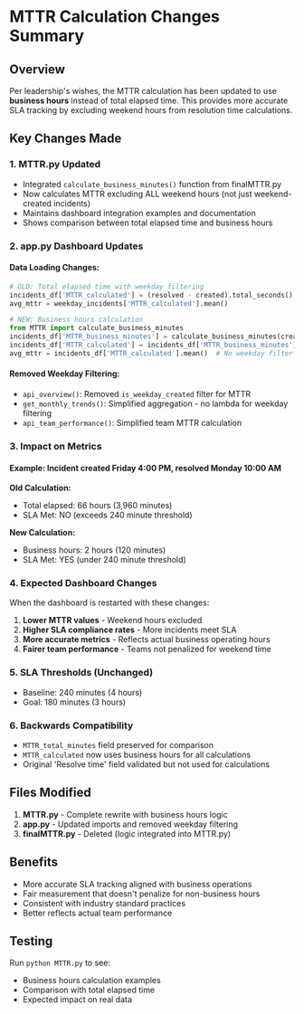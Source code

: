 # MTTR Calculation Changes Summary

## Overview
Per leadership's wishes, the MTTR calculation has been updated to use **business hours** instead of total elapsed time. This provides more accurate SLA tracking by excluding weekend hours from resolution time calculations.

## Key Changes Made

### 1. **MTTR.py Updated**
- Integrated `calculate_business_minutes()` function from finalMTTR.py
- Now calculates MTTR excluding ALL weekend hours (not just weekend-created incidents)
- Maintains dashboard integration examples and documentation
- Shows comparison between total elapsed time and business hours

### 2. **app.py Dashboard Updates**

#### Data Loading Changes:
```python
# OLD: Total elapsed time with weekday filtering
incidents_df['MTTR_calculated'] = (resolved - created).total_seconds() / 60
avg_mttr = weekday_incidents['MTTR_calculated'].mean()

# NEW: Business hours calculation
from MTTR import calculate_business_minutes
incidents_df['MTTR_business_minutes'] = calculate_business_minutes(created, resolved)
incidents_df['MTTR_calculated'] = incidents_df['MTTR_business_minutes']
avg_mttr = incidents_df['MTTR_calculated'].mean()  # No weekday filter needed
```

#### Removed Weekday Filtering:
- `api_overview()`: Removed `is_weekday_created` filter for MTTR
- `get_monthly_trends()`: Simplified aggregation - no lambda for weekday filtering
- `api_team_performance()`: Simplified team MTTR calculation

### 3. **Impact on Metrics**

#### Example: Incident created Friday 4:00 PM, resolved Monday 10:00 AM

**Old Calculation:**
- Total elapsed: 66 hours (3,960 minutes)
- SLA Met: NO (exceeds 240 minute threshold)

**New Calculation:**
- Business hours: 2 hours (120 minutes)
- SLA Met: YES (under 240 minute threshold)

### 4. **Expected Dashboard Changes**

When the dashboard is restarted with these changes:

1. **Lower MTTR values** - Weekend hours excluded
2. **Higher SLA compliance rates** - More incidents meet SLA
3. **More accurate metrics** - Reflects actual business operating hours
4. **Fairer team performance** - Teams not penalized for weekend time

### 5. **SLA Thresholds (Unchanged)**
- Baseline: 240 minutes (4 hours)
- Goal: 180 minutes (3 hours)

### 6. **Backwards Compatibility**
- `MTTR_total_minutes` field preserved for comparison
- `MTTR_calculated` now uses business hours for all calculations
- Original 'Resolve time' field validated but not used for calculations

## Files Modified
1. **MTTR.py** - Complete rewrite with business hours logic
2. **app.py** - Updated imports and removed weekday filtering
3. **finalMTTR.py** - Deleted (logic integrated into MTTR.py)

## Benefits
- More accurate SLA tracking aligned with business operations
- Fair measurement that doesn't penalize for non-business hours
- Consistent with industry standard practices
- Better reflects actual team performance

## Testing
Run `python MTTR.py` to see:
- Business hours calculation examples
- Comparison with total elapsed time
- Expected impact on real data 
